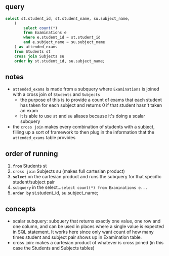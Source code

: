 ## query 

```sql 
select st.student_id, st.student_name, su.subject_name, 
    (
        select count(*)
        from Examinations e
        where e.student_id = st.student_id
        and e.subject_name = su.subject_name
    ) as attended_exams 
    from Students st 
    cross join Subjects su
    order by st.student_id, su.subject_name;
```

## notes

- `attended_exams` is made from a subquery where `Examinations` is joined with a cross join of `Students` and `Subjects`
    - the purpose of this is to provide a count of exams that each student has taken for each subject and returns 0 if that
      student hasn't taken an exam
    - it is able to use `st` and `su` aliases because it's doing a scalar subquery
- the `cross join` makes every combination of students with a subject, filling up a sort of framework to then plug in the
  information that the `attended_exams` table provides

## order of running 
1. **`from`** Students st
2. `cross join` Subjects su (makes full cartesian product)
3. **`select`** on the cartesian product and runs the subquery for that specific student/subject pair
4. `subquery` in the select...`select count(*) from Examinations e...`
5. **`order by`** st.student_id, su.subject_name;

## concepts 
- scalar subquery: subquery that returns exactly one value, one row and one column, and can be used in places where a single value
  is expected in SQL statement. It works here since only want count of how many times student and subject pair shows up in Examination table. 
- cross join: makes a cartesian product of whatever is cross joined (in this case the Students and Subjects tables)
